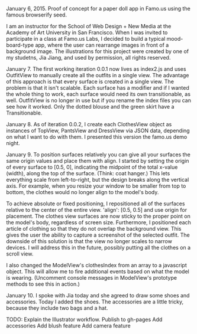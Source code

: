 January 6, 2015. Proof of concept for a paper doll app in Famo.us using the famous browserify seed.

I am an instructor for the School of Web Design + New Media at the Academy of Art University in San Francisco. When I was invited to participate in a class at Famo.us Labs, I decided to build a typical mood-board-type app, where the user can rearrange images in front of a background image. The illustrations for this project were created by one of my studetns, Jia Jiang, and used by permission, all rights reserved.

January 7. The first working iteration 0.0.1 now lives as index2.js and uses OutfitView to manually create all the outfits in a single view. The advantage of this approach is that every surface is created in a single view. The problem is that it isn't scalable. Each surface has a modifier and if I wanted the whole thing to work, each surface would need its own transitionable, as well. OutfitView is no longer in use but if you rename the index files you can see how it worked. Only the dotted blouse and the green skirt have a Transitionable.

January 8. As of iteration 0.0.2, I create each ClothesView object as instances of TopView, PantsView and DressView via JSON data, depending on what I want to do with them. I presented this version the famo.us demo night.

January 9. To position surfaces relatively you can give all your surfaces the same origin values and place them with align. I started by setting the origin of every surface to [0.5, 0], indicating the midpoint of the total x-value (width), along the top of the surface. (Think: coat hanger.) This lets everything scale from left-to-right, but the design breaks along the vertical axis. For example, when you resize your window to be smaller from top to bottom, the clothes would no longer align to the model's body.

To achieve absolute or fixed positioning, I repositioned all of the surfaces relative to the center of the entire view. 'align': [0.5, 0.5] and use origin for placement. The clothes view surfaces are now sticky to the proper point on the model's body, regardless of screen size. Furthermore, I positioned each article of clothing so that they do not overlap the background view. This gives the user the ability to capture a screenshot of the selected outfit. The downside of this solution is that the view no longer scales to narrow devices. I will address this in the future, possibly putting all the clothes on a scroll view.

I also changed the ModelView's clothesIndex from an array to a javascript object. This will allow me to fire additional events based on what the model is wearing. (Uncomment console messages in ModelView's prototype methods to see this in action.)

January 10. I spoke with Jia today and she agreed to draw some shoes and accessories. Today I added the shoes. The accessories are a little tricky, because they include two bags and a hat.

TODO: Explain the Illustrator workflow. Publish to gh-pages Add accessories Add blush feature Add camera feature
